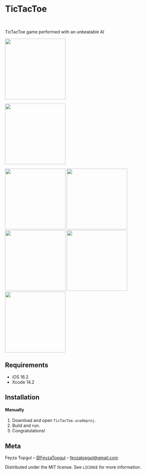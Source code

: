 
# TicTacToe
<br />
<p align="center">
  <a href="https://github.com/feyzatopgul/TicTacToeGame-SwiftUI">
  </a>
  <p align="row">
    TicTacToe game performed with an unbeatable AI
  </p>
</p>

<p align="row">
<img src= "https://media.giphy.com/media/QI9cAyHSC7NBQxswRY/giphy.gif" width="200">

<img src= "https://media.giphy.com/media/LSkgKewJjNyDjltDFY/giphy.gif" width="200"> <br />

<img src= "https://media.giphy.com/media/bsIECnXDrokxyhPbjE/giphy.gif" width="200"> 

<img src= "https://media.giphy.com/media/hMfq6vbWZMx1pEdsRK/giphy.gif" width="200"> 

<img src= "https://i.imgur.com/MKfQ3Nm.png" width="200">

<img src= "https://i.imgur.com/P2NeH0F.png" width="200">

<img src= "https://i.imgur.com/1amvVPS.png" width="200">
</p>

## Requirements

- iOS 16.2
- Xcode 14.2 

## Installation

#### Manually
1. Download and open ```TicTacToe.xcodeproj```.  
2. Build and run.
2. Congratulations!  


## Meta

Feyza Topgul – [@FeyzaTopgul](https://twitter.com/FeyzaTopgul) – feyzatopgul@gmail.com

Distributed under the MIT license. See ``LICENSE`` for more information.


